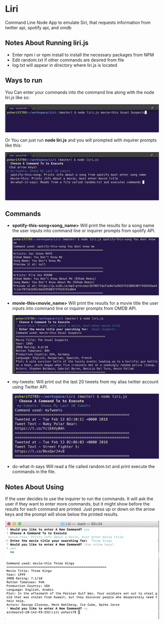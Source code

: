 # Liri

Command Line Node App to emulate Siri, that requests information from twitter api, spotify api, and omdb

## Notes About Running liri.js 
 * Enter npm i or npm install to install the necessary packages from NPM
 * Edit random.txt if other commands are desired from file
 * log.txt will appear in directory where liri.js is located

## Ways to run 
 
 You Can enter your commands into the command line along with the node liri.js like so:
 
 ![cli snippet](/README_images/commandLine.png)

 Or You can just run **node liri.js** and you will prompted with inquirer prompts like this: 

  ![inquier prompts](/README_images/Inquirer_Image.png)

## Commands 

 * **spotify-this-song<song_name>** 
   Will print the results for a song name the user inputs into command line or inquirer prompts from spotify API. 

   ![spotify this](/README_images/spotify-this.png)
 * **movie-this<movie_name>** 
	Will print the results for a movie title the user inputs into command line or inquirer prompts from OMDB API. 

	![movie this](/README_images/movie-this.png)
 * my-tweets: 
 	Will print out the last 20 tweets from my alias twitter account using Twitter API.

 	![my tweets](/README_images/my-tweets.png)
 * do-what-it-says
 	Will read a file called random.txt and print execute the commands in the file.
     
## Notes About Using

If the user decides to use the inquirer to run the commands. It will ask the user if they want to enter more commands, but it might show before the results for each command are printed. Just press up or down on the arrow keys and the prompt will show below the printed results.

![keep Going Prompt](/README_images/keepGoingPrompt.png)
